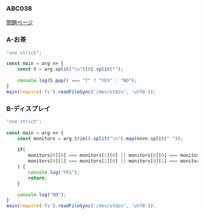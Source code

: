 ### ABC038
[問題ページ](https://atcoder.jp/contests/abc038/tasks)

### A-お茶
```JavaScript
"use strict";

const main = arg => {
    const S = arg.split("\n")[0].split("");
    
    console.log(S.pop() === "T" ? "YES" : "NO");
}
main(require('fs').readFileSync('/dev/stdin', 'utf8'));

```

### B-ディスプレイ
```JavaScript
"use strict";
    
const main = arg => {
    const monitors = arg.trim().split("\n").map(n=>n.split(" "));
    
    if(
        monitors[0][0] === monitors[1][0] || monitors[0][0] === monitors[1][0] ||
        monitors[0][1] === monitors[1][0] || monitors[0][1] === monitors[1][1]
    ) {
        console.log("YES");
        return;
    }

    console.log("NO");
}
main(require('fs').readFileSync('/dev/stdin', 'utf8'));

```